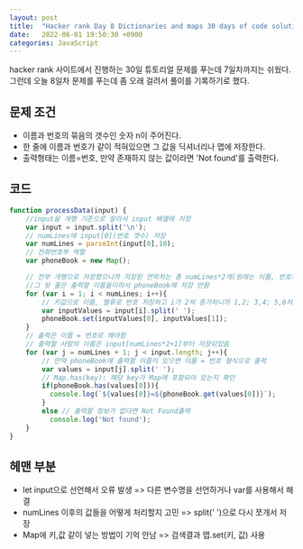 ```yaml
---
layout: post
title:  "Hacker rank Day 8 Dictionaries and maps 30 days of code solution"
date:   2022-06-01 19:50:30 +0900
categories: JavaScript
---
```


hacker rank 사이트에서 진행하는 30일 튜토리얼 문제를 푸는데 7일차까지는 쉬웠다.  
그런데 오늘 8일차 문제를 푸는데 좀 오래 걸려서 풀이를 기록하기로 했다.  

## 문제 조건
- 이름과 번호의 묶음의 갯수인 숫자 n이 주어진다.
- 한 줄에 이름과 번호가 같이 적혀있으면 그 값을 딕셔너리나 맵에 저장한다. 
- 출력형태는 이름=번호, 만약 존재하지 않는 값이라면 'Not found'를 출력한다.

## 코드
```js
function processData(input) {
    //input을 개행 기준으로 잘라서 input 배열에 저장
    var input = input.split('\n');
    // numLines에 input[0](번호 갯수) 저장
    var numLines = parseInt(input[0],10);
    // 전화번호부 역할
    var phoneBook = new Map();

    // 전부 개행으로 저장했으니까 저장된 연락처는 총 numLines*2개(원래는 이름, 번호가 한줄이어서)
    //그 뒷 줄은 출력할 이름들이라서 phoneBook에 저장 안함
    for (var i = 1; i < numLines; i++){
        // 키값으로 이름, 벨류로 번호 저장하고 i가 2씩 증가하니까 1,2; 3,4; 5,6처럼 이름, 번호 쌍으로 저장
        var inputValues = input[i].split(' ');
        phoneBook.set(inputValues[0], inputValues[1]);
    }
    // 출력은 이름 = 번호로 해야함
    // 출력할 사람의 이름은 input[numLines*2+1]부터 저장되있음
    for (var j = numLines + 1; j < input.length; j++){
        // 만약 phoneBook에 출력할 이름이 있으면 이름 = 번호 형식으로 출력
        var values = input[j].split(' ');
        // Map.has(key): 해당 key가 Map에 포함되어 있는지 확인
        if(phoneBook.has(values[0])){
          console.log(`${values[0]}=${phoneBook.get(values[0])}`);
        }
        else // 출력할 정보가 없다면 Not Found출력
          console.log('Not found');
    }
}
```

## 헤맨 부분
- let input으로 선언해서 오류 발생 => 다른 변수명을 선언하거나 var를 사용해서 해결
- numLines 이후의 값들을 어떻게 처리할지 고민 => split(' ')으로 다시 쪼개서 저장
- Map에 키,값 같이 넣는 방법이 기억 안남 => 검색결과 맵.set(키, 값) 사용